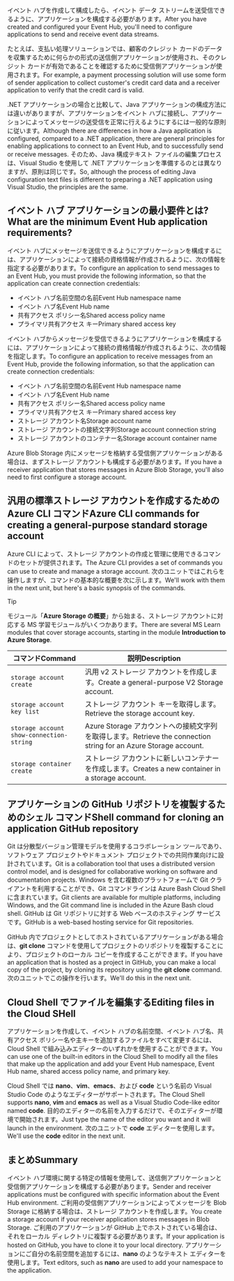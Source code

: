 <span data-ttu-id="60bca-101">イベント ハブを作成して構成したら、イベント データ ストリームを送受信できるように、アプリケーションを構成する必要があります。</span><span class="sxs-lookup"><span data-stu-id="60bca-101">After you have created and configured your Event Hub, you'll need to configure applications to send and receive event data streams.</span></span>

<span data-ttu-id="60bca-102">たとえば、支払い処理ソリューションでは、顧客のクレジット カードのデータを収集するために何らかの形式の送信側アプリケーションが使用され、そのクレジット カードが有効であることを確認するために受信側アプリケーションが使用されます。</span><span class="sxs-lookup"><span data-stu-id="60bca-102">For example, a payment processing solution will use some form of sender application to collect customer's credit card data and a receiver application to verify that the credit card is valid.</span></span>

<span data-ttu-id="60bca-103">.NET アプリケーションの場合と比較して、Java アプリケーションの構成方法には違いがありますが、アプリケーションをイベント ハブに接続し、アプリケーションによってメッセージの送受信を正常に行えるようにするには一般的な原則に従います。</span><span class="sxs-lookup"><span data-stu-id="60bca-103">Although there are differences in how a Java application is configured, compared to a .NET application, there are general principles for enabling applications to connect to an Event Hub, and to successfully send or receive messages.</span></span> <span data-ttu-id="60bca-104">そのため、Java 構成テキスト ファイルの編集プロセスは、Visual Studio を使用して .NET アプリケーションを準備するのとは異なりますが、原則は同じです。</span><span class="sxs-lookup"><span data-stu-id="60bca-104">So, although the process of editing Java configuration text files is different to preparing a .NET application using Visual Studio, the principles are the same.</span></span>

## <a name="what-are-the-minimum-event-hub-application-requirements"></a><span data-ttu-id="60bca-105">イベント ハブ アプリケーションの最小要件とは? </span><span class="sxs-lookup"><span data-stu-id="60bca-105">What are the minimum Event Hub application requirements?</span></span>

<span data-ttu-id="60bca-106">イベント ハブにメッセージを送信できるようにアプリケーションを構成するには、アプリケーションによって接続の資格情報が作成されるように、次の情報を指定する必要があります。</span><span class="sxs-lookup"><span data-stu-id="60bca-106">To configure an application to send messages to an Event Hub, you must provide the following information, so that the application can create connection credentials:</span></span>

- <span data-ttu-id="60bca-107">イベント ハブ名前空間の名前</span><span class="sxs-lookup"><span data-stu-id="60bca-107">Event Hub namespace name</span></span>
- <span data-ttu-id="60bca-108">イベント ハブ名</span><span class="sxs-lookup"><span data-stu-id="60bca-108">Event Hub name</span></span>
- <span data-ttu-id="60bca-109">共有アクセス ポリシー名</span><span class="sxs-lookup"><span data-stu-id="60bca-109">Shared access policy name</span></span>
- <span data-ttu-id="60bca-110">プライマリ共有アクセス キー</span><span class="sxs-lookup"><span data-stu-id="60bca-110">Primary shared access key</span></span>

<span data-ttu-id="60bca-111">イベント ハブからメッセージを受信できるようにアプリケーションを構成するには、アプリケーションによって接続の資格情報が作成されるように、次の情報を指定します。</span><span class="sxs-lookup"><span data-stu-id="60bca-111">To configure an application to receive messages from an Event Hub, provide the following information, so that the application can create connection credentials:</span></span>

- <span data-ttu-id="60bca-112">イベント ハブ名前空間の名前</span><span class="sxs-lookup"><span data-stu-id="60bca-112">Event Hub namespace name</span></span>
- <span data-ttu-id="60bca-113">イベント ハブ名</span><span class="sxs-lookup"><span data-stu-id="60bca-113">Event Hub name</span></span>
- <span data-ttu-id="60bca-114">共有アクセス ポリシー名</span><span class="sxs-lookup"><span data-stu-id="60bca-114">Shared access policy name</span></span>
- <span data-ttu-id="60bca-115">プライマリ共有アクセス キー</span><span class="sxs-lookup"><span data-stu-id="60bca-115">Primary shared access key</span></span>
- <span data-ttu-id="60bca-116">ストレージ アカウント名</span><span class="sxs-lookup"><span data-stu-id="60bca-116">Storage account name</span></span>
- <span data-ttu-id="60bca-117">ストレージ アカウントの接続文字列</span><span class="sxs-lookup"><span data-stu-id="60bca-117">Storage account connection string</span></span>
- <span data-ttu-id="60bca-118">ストレージ アカウントのコンテナー名</span><span class="sxs-lookup"><span data-stu-id="60bca-118">Storage account container name</span></span>

<span data-ttu-id="60bca-119">Azure Blob Storage 内にメッセージを格納する受信側アプリケーションがある場合は、まずストレージ アカウントも構成する必要があります。</span><span class="sxs-lookup"><span data-stu-id="60bca-119">If you have a receiver application that stores messages in Azure Blob Storage, you'll also need to first configure a storage account.</span></span>

## <a name="azure-cli-commands-for-creating-a-general-purpose-standard-storage-account"></a><span data-ttu-id="60bca-120">汎用の標準ストレージ アカウントを作成するための Azure CLI コマンド</span><span class="sxs-lookup"><span data-stu-id="60bca-120">Azure CLI commands for creating a general-purpose standard storage account</span></span>

<span data-ttu-id="60bca-121">Azure CLI によって、ストレージ アカウントの作成と管理に使用できるコマンドのセットが提供されます。</span><span class="sxs-lookup"><span data-stu-id="60bca-121">The Azure CLI provides a set of commands you can use to create and manage a storage account.</span></span> <span data-ttu-id="60bca-122">次のユニットではこれらを操作しますが、コマンドの基本的な概要を次に示します。</span><span class="sxs-lookup"><span data-stu-id="60bca-122">We'll work with them in the next unit, but here's a basic synopsis of the commands.</span></span> 

> [!TIP]
> <span data-ttu-id="60bca-123">モジュール「**Azure Storage の概要**」から始まる、ストレージ アカウントに対応する MS 学習モジュールがいくつかあります。</span><span class="sxs-lookup"><span data-stu-id="60bca-123">There are several MS Learn modules that cover storage accounts, starting in the module **Introduction to Azure Storage**.</span></span>

| <span data-ttu-id="60bca-124">コマンド</span><span class="sxs-lookup"><span data-stu-id="60bca-124">Command</span></span> | <span data-ttu-id="60bca-125">説明</span><span class="sxs-lookup"><span data-stu-id="60bca-125">Description</span></span> |
|---------|-------------|
| `storage account create` | <span data-ttu-id="60bca-126">汎用 v2 ストレージ アカウントを作成します。</span><span class="sxs-lookup"><span data-stu-id="60bca-126">Create a general-purpose V2 Storage account.</span></span> |
| `storage account key list` | <span data-ttu-id="60bca-127">ストレージ アカウント キーを取得します。</span><span class="sxs-lookup"><span data-stu-id="60bca-127">Retrieve the storage account key.</span></span> |
| `storage account show-connection-string` | <span data-ttu-id="60bca-128">Azure Storage アカウントへの接続文字列を取得します。</span><span class="sxs-lookup"><span data-stu-id="60bca-128">Retrieve the connection string for an Azure Storage account.</span></span> |
| `storage container create` | <span data-ttu-id="60bca-129">ストレージ アカウントに新しいコンテナーを作成します。</span><span class="sxs-lookup"><span data-stu-id="60bca-129">Creates a new container in a storage account.</span></span> |

## <a name="shell-command-for-cloning-an-application-github-repository"></a><span data-ttu-id="60bca-130">アプリケーションの GitHub リポジトリを複製するためのシェル コマンド</span><span class="sxs-lookup"><span data-stu-id="60bca-130">Shell command for cloning an application GitHub repository</span></span>

<span data-ttu-id="60bca-131">Git は分散型バージョン管理モデルを使用するコラボレーション ツールであり、ソフトウェア プロジェクトやドキュメント プロジェクトでの共同作業向けに設計されています。</span><span class="sxs-lookup"><span data-stu-id="60bca-131">Git is a collaboration tool that uses a distributed version control model, and is designed for collaborative working on software and documentation projects.</span></span> <span data-ttu-id="60bca-132">Windows を含む複数のプラットフォームで Git クライアントを利用することができ、Git コマンドラインは Azure Bash Cloud Shell に含まれています。</span><span class="sxs-lookup"><span data-stu-id="60bca-132">Git clients are available for multiple platforms, including Windows, and the Git command line is included in the Azure Bash cloud shell.</span></span> <span data-ttu-id="60bca-133">GitHub は Git リポジトリに対する Web ベースのホスティング サービスです。</span><span class="sxs-lookup"><span data-stu-id="60bca-133">GitHub is a web-based hosting service for Git repositories.</span></span> 

<span data-ttu-id="60bca-134">GitHub 内でプロジェクトとしてホストされているアプリケーションがある場合は、**git clone** コマンドを使用してプロジェクトのリポジトリを複製することにより、プロジェクトのローカル コピーを作成することができます。</span><span class="sxs-lookup"><span data-stu-id="60bca-134">If you have an application that is hosted as a project in GitHub, you can make a local copy of the project, by cloning its repository using the **git clone** command.</span></span> <span data-ttu-id="60bca-135">次のユニットでこの操作を行います。</span><span class="sxs-lookup"><span data-stu-id="60bca-135">We'll do this in the next unit.</span></span>

## <a name="editing-files-in-the-cloud-shell"></a><span data-ttu-id="60bca-136">Cloud Shell でファイルを編集する</span><span class="sxs-lookup"><span data-stu-id="60bca-136">Editing files in the Cloud SHell</span></span>

<span data-ttu-id="60bca-137">アプリケーションを作成して、イベント ハブの名前空間、イベント ハブ名、共有アクセス ポリシー名や主キーを追加するファイルをすべて変更するには、Cloud Shell で組み込みエディターのいずれかを使用することができます。</span><span class="sxs-lookup"><span data-stu-id="60bca-137">You can use one of the built-in editors in the Cloud Shell to modify all the files that make up the application and add your Event Hub namespace, Event Hub name, shared access policy name, and primary key.</span></span> 

<span data-ttu-id="60bca-138">Cloud Shell では **nano**、**vim**、**emacs**、および **code** という名前の Visual Studio Code のようなエディターがサポートされます。</span><span class="sxs-lookup"><span data-stu-id="60bca-138">The Cloud Shell supports **nano**, **vim** and **emacs** as well as a Visual Studio Code-like editor named **code**.</span></span> <span data-ttu-id="60bca-139">目的のエディターの名前を入力するだけで、そのエディターが環境で開始されます。</span><span class="sxs-lookup"><span data-stu-id="60bca-139">Just type the name of the editor you want and it will launch in the environment.</span></span> <span data-ttu-id="60bca-140">次のユニットで **code** エディターを使用します。</span><span class="sxs-lookup"><span data-stu-id="60bca-140">We'll use the **code** editor in the next unit.</span></span>

## <a name="summary"></a><span data-ttu-id="60bca-141">まとめ</span><span class="sxs-lookup"><span data-stu-id="60bca-141">Summary</span></span>

<span data-ttu-id="60bca-142">イベント ハブ環境に関する特定の情報を使用して、送信側アプリケーションと受信側アプリケーションを構成する必要があります。</span><span class="sxs-lookup"><span data-stu-id="60bca-142">Sender and receiver applications must be configured with specific information about the Event Hub environment.</span></span> <span data-ttu-id="60bca-143">ご利用の受信側アプリケーションによってメッセージを Blob Storage に格納する場合は、ストレージ アカウントを作成します。</span><span class="sxs-lookup"><span data-stu-id="60bca-143">You create a storage account if your receiver application stores messages in Blob Storage.</span></span> <span data-ttu-id="60bca-144">ご利用のアプリケーションが GitHub 上でホストされている場合は、それをローカル ディレクトリに複製する必要があります。</span><span class="sxs-lookup"><span data-stu-id="60bca-144">If your application is hosted on GitHub, you have to clone it to your local directory.</span></span> <span data-ttu-id="60bca-145">アプリケーションにご自分の名前空間を追加するには、**nano** のようなテキスト エディターを使用します。</span><span class="sxs-lookup"><span data-stu-id="60bca-145">Text editors, such as **nano** are used to add your namespace to the application.</span></span>